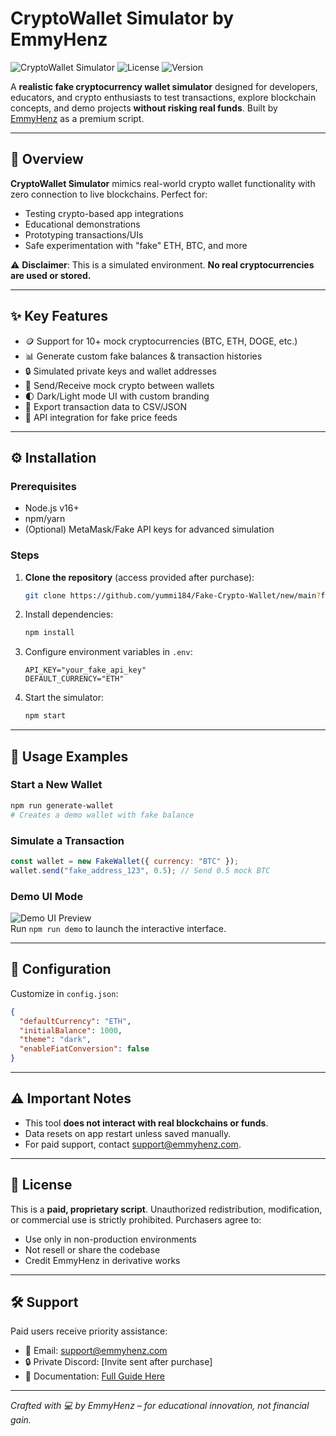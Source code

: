 # CryptoWallet Simulator by EmmyHenz

![CryptoWallet Simulator](https://img.shields.io/badge/Status-Active-brightgreen) 
![License](https://img.shields.io/badge/License-Paid%20Proprietary-blue) 
![Version](https://img.shields.io/badge/Version-1.0.0-orange)

A **realistic fake cryptocurrency wallet simulator** designed for developers, educators, and crypto enthusiasts to test transactions, explore blockchain concepts, and demo projects **without risking real funds**. Built by [EmmyHenz](https://github.com/EmmyHenz) as a premium script.

---

## 🚀 Overview  
**CryptoWallet Simulator** mimics real-world crypto wallet functionality with zero connection to live blockchains. Perfect for:  
- Testing crypto-based app integrations  
- Educational demonstrations  
- Prototyping transactions/UIs  
- Safe experimentation with "fake" ETH, BTC, and more  

⚠️ **Disclaimer**: This is a simulated environment. **No real cryptocurrencies are used or stored.**

---

## ✨ Key Features  
- 🪙 Support for 10+ mock cryptocurrencies (BTC, ETH, DOGE, etc.)  
- 📊 Generate custom fake balances & transaction histories  
- 🔒 Simulated private keys and wallet addresses  
- 💸 Send/Receive mock crypto between wallets  
- 🌓 Dark/Light mode UI with custom branding  
- 📁 Export transaction data to CSV/JSON  
- 🔄 API integration for fake price feeds  

---

## ⚙️ Installation  

### Prerequisites  
- Node.js v16+  
- npm/yarn  
- (Optional) MetaMask/Fake API keys for advanced simulation  

### Steps  
1. **Clone the repository** (access provided after purchase):  
   ```bash  
   git clone https://github.com/yummi184/Fake-Crypto-Wallet/new/main?filename=README.md
   ```  
2. Install dependencies:  
   ```bash  
   npm install  
   ```  
3. Configure environment variables in `.env`:  
   ```env  
   API_KEY="your_fake_api_key"  
   DEFAULT_CURRENCY="ETH"  
   ```  
4. Start the simulator:  
   ```bash  
   npm start  
   ```  

---

## 📖 Usage Examples  

### Start a New Wallet  
```bash  
npm run generate-wallet  
# Creates a demo wallet with fake balance  
```  

### Simulate a Transaction  
```javascript  
const wallet = new FakeWallet({ currency: "BTC" });  
wallet.send("fake_address_123", 0.5); // Send 0.5 mock BTC  
```  

### Demo UI Mode  
![Demo UI Preview](demo_ui_screenshot.png)  
Run `npm run demo` to launch the interactive interface.  

---

## 🔧 Configuration  
Customize in `config.json`:  
```json  
{  
  "defaultCurrency": "ETH",  
  "initialBalance": 1000,  
  "theme": "dark",  
  "enableFiatConversion": false  
}  
```  

---

## ⚠️ Important Notes  
- This tool **does not interact with real blockchains or funds**.  
- Data resets on app restart unless saved manually.  
- For paid support, contact [support@emmyhenz.com](mailto:support@emmyhenz.com).  

---

## 📜 License  
This is a **paid, proprietary script**. Unauthorized redistribution, modification, or commercial use is strictly prohibited. Purchasers agree to:  
- Use only in non-production environments  
- Not resell or share the codebase  
- Credit EmmyHenz in derivative works  

---

## 🛠 Support  
Paid users receive priority assistance:  
- 📧 Email: [support@emmyhenz.com](mailto:support@emmyhenz.com)  
- 🔒 Private Discord: [Invite sent after purchase]  
- 📄 Documentation: [Full Guide Here](docs.emmyhenz.com/cryptowallet)  

---

*Crafted with 💻 by EmmyHenz – for educational innovation, not financial gain.*  
